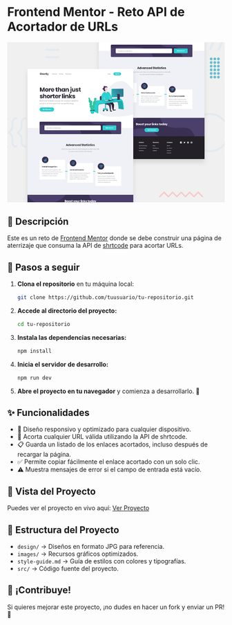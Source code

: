 # Frontend Mentor - Reto API de Acortador de URLs

![Vista del diseño del reto de acortador de URLs](./design/desktop-preview.jpg)

## 📌 Descripción

Este es un reto de [Frontend Mentor](https://www.frontendmentor.io/) donde se debe construir una página de aterrizaje que consuma la API de [shrtcode](https://app.shrtco.de/) para acortar URLs.

## 🚀 Pasos a seguir

1. **Clona el repositorio** en tu máquina local:
   ```sh
   git clone https://github.com/tuusuario/tu-repositorio.git
   ```
2. **Accede al directorio del proyecto:**
   ```sh
   cd tu-repositorio
   ```
3. **Instala las dependencias necesarias:**
   ```sh
   npm install
   ```
4. **Inicia el servidor de desarrollo:**
   ```sh
   npm run dev
   ```
5. **Abre el proyecto en tu navegador** y comienza a desarrollarlo. 🎨

## ✨ Funcionalidades

- 📱 Diseño responsivo y optimizado para cualquier dispositivo.
- 🔗 Acorta cualquier URL válida utilizando la API de shrtcode.
- 📋 Guarda un listado de los enlaces acortados, incluso después de recargar la página.
- ✅ Permite copiar fácilmente el enlace acortado con un solo clic.
- ⚠️ Muestra mensajes de error si el campo de entrada está vacío.

## 🔗 Vista del Proyecto

Puedes ver el proyecto en vivo aquí: [Ver Proyecto](https://url-shortening-api-landing-page-main-jvj8qjpwv.vercel.app/)

## 📂 Estructura del Proyecto

- `design/` → Diseños en formato JPG para referencia.
- `images/` → Recursos gráficos optimizados.
- `style-guide.md` → Guía de estilos con colores y tipografías.
- `src/` → Código fuente del proyecto.

## 📢 ¡Contribuye!
Si quieres mejorar este proyecto, ¡no dudes en hacer un fork y enviar un PR! 🚀

